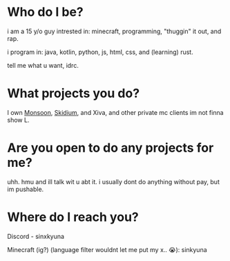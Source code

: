 # Who do I be?
i am a 15 y/o guy intrested in: minecraft, programming, "thuggin" it out, and rap.

i program in: java, kotlin, python, js, html, css, and (learning) rust.

tell me what u want, idrc.
# What projects you do?
I own [Monsoon](https://monsoon.wtf), [Skidium](https://github.com/shxzu/skidium), and Xiva, and other private mc clients im not finna show L.
# Are you open to do any projects for me?
uhh. hmu and ill talk wit u abt it. i usually dont do anything without pay, but im pushable.
# Where do I reach you?
Discord - sinxkyuna

Minecraft (ig?) (language filter wouldnt let me put my x.. 😭): sinkyuna
